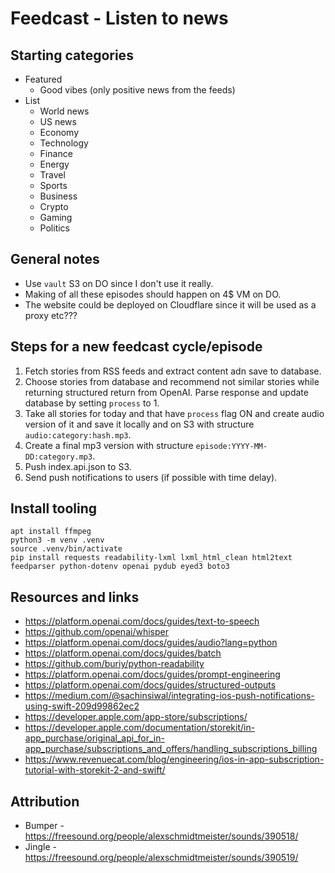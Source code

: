 # Feedcast - Listen to news

## Starting categories

- Featured
  - Good vibes (only positive news from the feeds)
- List
  - World news
  - US news
  - Economy
  - Technology
  - Finance
  - Energy
  - Travel
  - Sports
  - Business
  - Crypto
  - Gaming
  - Politics

## General notes

- Use `vault` S3 on DO since I don't use it really.
- Making of all these episodes should happen on 4$ VM on DO.
- The website could be deployed on Cloudflare since it will be used as a proxy
  etc???

## Steps for a new feedcast cycle/episode

1. Fetch stories from RSS feeds and extract content adn save to database.
2. Choose stories from database and recommend not similar stories while
   returning structured return from OpenAI. Parse response and update database
   by setting `process` to 1.
3. Take all stories for today and that have `process` flag ON and create audio
   version of it and save it locally and on S3 with structure
   `audio:category:hash.mp3`.
4. Create a final mp3 version with structure `episode:YYYY-MM-DD:category.mp3`.
5. Push index.api.json to S3.
6. Send push notifications to users (if possible with time delay).

## Install tooling

```
apt install ffmpeg
python3 -m venv .venv
source .venv/bin/activate
pip install requests readability-lxml lxml_html_clean html2text feedparser python-dotenv openai pydub eyed3 boto3
```

## Resources and links

- https://platform.openai.com/docs/guides/text-to-speech
- https://github.com/openai/whisper
- https://platform.openai.com/docs/guides/audio?lang=python
- https://platform.openai.com/docs/guides/batch
- https://github.com/buriy/python-readability
- https://platform.openai.com/docs/guides/prompt-engineering
- https://platform.openai.com/docs/guides/structured-outputs
- https://medium.com/@sachinsiwal/integrating-ios-push-notifications-using-swift-209d99862ec2
- https://developer.apple.com/app-store/subscriptions/
- https://developer.apple.com/documentation/storekit/in-app_purchase/original_api_for_in-app_purchase/subscriptions_and_offers/handling_subscriptions_billing
- https://www.revenuecat.com/blog/engineering/ios-in-app-subscription-tutorial-with-storekit-2-and-swift/

## Attribution

- Bumper - https://freesound.org/people/alexschmidtmeister/sounds/390518/
- Jingle - https://freesound.org/people/alexschmidtmeister/sounds/390519/

